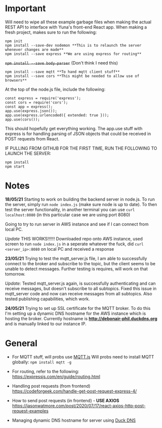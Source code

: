 Important
=========
Will need to wipe all these example garbage files when making the actual REST API to interface with Yuna's front-end React app. When making a fresh project, makes sure to run the following:
```
npm init
npm install --save-dev nodemon **This is to relaunch the server whenever changes are made**
npm install --save express **We are using express for routing**
```
<del>`npm install --save body-parser`</del> (Don't think I need this)
```
npm install --save mqtt **To hand mqtt client stuff**
npm install --save cors **This might be needed to allow use of browsers**
```

At the top of the node.js file, include the following:
```
const express = require('express');
const cors = require('cors');
const app = express();
app.use(express.json());
app.use(express.urlencoded({ extended: true }));
app.use(cors());
```
This should hopefully get everything working.
The app.use stuff with express is for handling parsing of JSON objects that could be received in POST requests from React.

IF PULLING FROM GITHUB FOR THE FIRST TIME, RUN THE FOLLOWING TO LAUNCH THE SERVER:
```
npm install
npm start
```

Notes
=====
**18/05/21**
Starting to work on building the backend server in node.js.
To run the server, simply run `node index.js` (make sure node is up to date).
To then test the server functionality, in another terminal you can use `curl localhost:8080` (in this particular case we are using port 8080)

Going to try to run server in AWS instance and see if I can connect from local PC.

*Update* THIS WORKS!!!!!!
Downloaded repo onto AWS instance, used screen to run `node index.js` in a seperate whatever the fuck, did `curl <server_ip>:8080` on local PC and received a response

**23/05/21**
Trying to test the mqtt_server.js file, I am able to successfully connect to the broker and subscribe to the topic, but the client seems to be unable to detect messages. Further testing is requires, will work on that tomorrow.

*Update:*
Tested mqtt_server.js again, is successfully authenticating and can receive messages, but doesn't subscribe to all subtopics. Fixed this issue in mqtt_server code and now can receive messages from all subtopics. Also tested publishing capabilities, which work.

**24/05/21**
Trying to set up SSL certificate for the MQTT broker. To do this I'm setting up a dynamic DNS hostname for the AWS instance which is hosting the broker. Currently hostname is **http://debonair-phil.duckdns.org** and is manually linked to our instance IP.

General
=======
- For MQTT stuff, will probs use [MQTT.js](https://www.npmjs.com/package/mqtt#api)
Will probs need to install MQTT globally: `npm install mqtt -g`

- For routing, refer to the following: https://expressjs.com/en/guide/routing.html

- Handling post requests (from frontend)
https://codeforgeek.com/handle-get-post-request-express-4/

- How to send post requests (in frontend) - **USE AXIOS**
https://jasonwatmore.com/post/2020/07/17/react-axios-http-post-request-examples

- Managing dynamic DNS hostname for server using [Duck DNS](https://www.duckdns.org/)